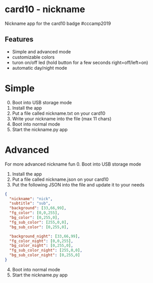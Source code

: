 # card10 - nickname
Nickname app for the card10 badge #cccamp2019

## Features
- Simple and advanced mode
- customizable colors
- turon on/off led (hold button for a few seconds right=off/left=on)
- automatic day/night mode

# Simple
0. Boot into USB storage mode
1. Install the app
2. Put a file called nickname.txt on your card10
3. Write your nickname into the file (max 11 chars)
4. Boot into normal mode
5. Start the nickname.py app

# Advanced
For more advanced nickname fun
0. Boot into USB storage mode
1. Install the app
2. Put a file called nickname.json on your card10
3. Put the following JSON into the file and update it to your needs
```json
{
  "nickname": "nick",
  "subtitle": "sub",
  "background": [33,66,99],
  "fg_color": [0,0,255],
  "bg_color": [0,255,0],
  "fg_sub_color": [255,0,0],
  "bg_sub_color": [0,255,0],

  "background_night": [33,66,99],
  "fg_color_night": [0,0,255],
  "bg_color_night": [0,255,0],
  "fg_sub_color_night": [255,0,0],
  "bg_sub_color_night": [0,255,0]
}
```
4. Boot into normal mode
5. Start the nickname.py app